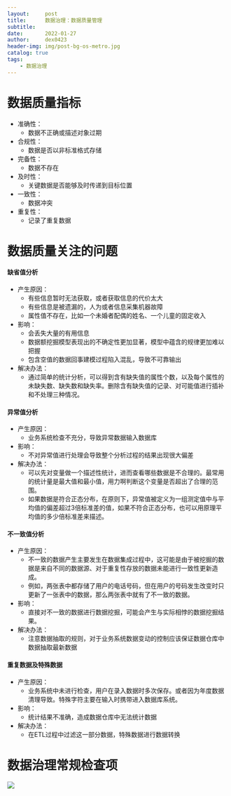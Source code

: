 ```yaml
---
layout:     post
title:      数据治理：数据质量管理
subtitle:   
date:       2022-01-27
author:     dex0423
header-img: img/post-bg-os-metro.jpg
catalog: true
tags:
    - 数据治理
---
```


# 数据质量指标

- 准确性：
    - 数据不正确或描述对象过期
- 合规性：
    - 数据是否以非标准格式存储
- 完备性：
    - 数据不存在
- 及时性：
    - 关键数据是否能够及时传递到目标位置
- 一致性：
    - 数据冲突
- 重复性：
    - 记录了重复数据

# 数据质量关注的问题

#### 缺省值分析

- 产生原因：
    - 有些信息暂时无法获取，或者获取信息的代价太大
    - 有些信息是被遗漏的，人为或者信息采集机器故障
    - 属性值不存在，比如一个未婚者配偶的姓名、一个儿童的固定收入
- 影响：
    - 会丢失大量的有用信息
    - 数据额挖掘模型表现出的不确定性更加显著，模型中蕴含的规律更加难以把握
    - 包含空值的数据回事建模过程陷入混乱，导致不可靠输出
- 解决办法：
    - 通过简单的统计分析，可以得到含有缺失值的属性个数，以及每个属性的未缺失数、缺失数和缺失率。删除含有缺失值的记录、对可能值进行插补和不处理三种情况。

#### 异常值分析

- 产生原因：
    - 业务系统检查不充分，导致异常数据输入数据库
- 影响：
    - 不对异常值进行处理会导致整个分析过程的结果出现很大偏差
- 解决办法：
    - 可以先对变量做一个描述性统计，进而查看哪些数据是不合理的。最常用的统计量是最大值和最小值，用力啊判断这个变量是否超出了合理的范围。
    - 如果数据是符合正态分布，在原则下，异常值被定义为一组测定值中与平均值的偏差超过3倍标准差的值，如果不符合正态分布，也可以用原理平均值的多少倍标准差来描述。

#### 不一致值分析
- 产生原因：
    - 不一致的数据产生主要发生在数据集成过程中，这可能是由于被挖掘的数据是来自不同的数据源、对于重复性存放的数据未能进行一致性更新造成。
    - 例如，两张表中都存储了用户的电话号码，但在用户的号码发生改变时只更新了一张表中的数据，那么两张表中就有了不一致的数据。
- 影响：
    - 直接对不一致的数据进行数据挖掘，可能会产生与实际相悖的数据挖掘结果。
- 解决办法：
    - 注意数据抽取的规则，对于业务系统数据变动的控制应该保证数据仓库中数据抽取最新数据

#### 重复数据及特殊数据

- 产生原因：
    - 业务系统中未进行检查，用户在录入数据时多次保存。或者因为年度数据清理导致。特殊字符主要在输入时携带进入数据库系统。
- 影响：
    - 统计结果不准确，造成数据仓库中无法统计数据
- 解决办法：
    - 在ETL过程中过滤这一部分数据，特殊数据进行数据转换

# 数据治理常规检查项

![]({{site.baseurl}}/img-post/数据质量管理-1.png)


